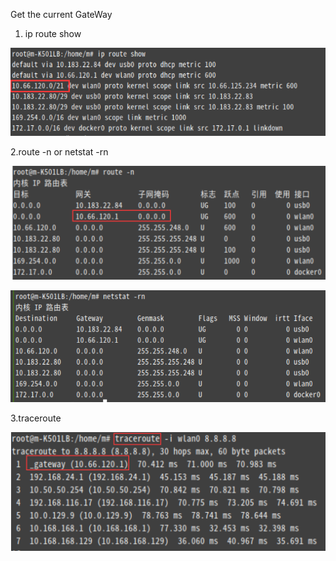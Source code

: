 Get the current GateWay

1. ip route show

![](rc/route/iprouteshow.png)

2.route -n or netstat -rn

![](rc/route/route_n.png)

![](rc/route/netstat_rn.png)

3.traceroute

![](rc/route/traceroute.png)


